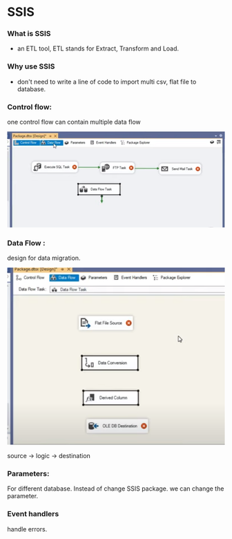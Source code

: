 # SSIS

### What is SSIS

* an ETL tool, ETL stands for Extract, Transform and Load.

### Why use SSIS

* don't need to write a line of code to import multi csv, flat file to database.



### Control flow:

one control flow can contain multiple data flow

![](../.gitbook/assets/image%20%28351%29.png)

### Data Flow :

design for data migration.

![](../.gitbook/assets/image%20%28340%29.png)

source -&gt; logic -&gt; destination

### Parameters:

For different database. Instead of change SSIS package. we can change the parameter. 

### Event handlers

handle errors. 



